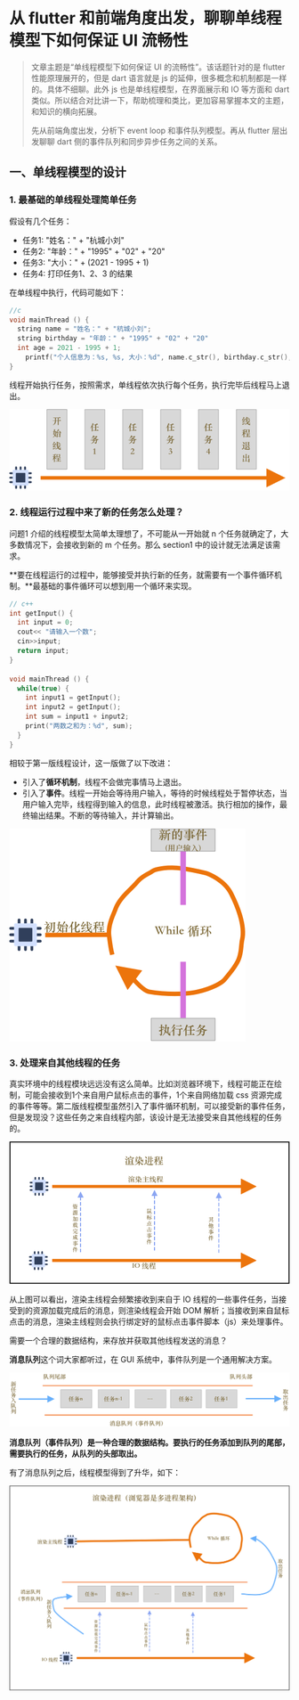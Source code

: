 # 从 flutter 和前端角度出发，聊聊单线程模型下如何保证 UI 流畅性



> 文章主题是“单线程模型下如何保证 UI 的流畅性”。该话题针对的是 flutter 性能原理展开的，但是 dart 语言就是 js 的延伸，很多概念和机制都是一样的。具体不细聊。此外 js 也是单线程模型，在界面展示和 IO 等方面和 dart 类似。所以结合对比讲一下，帮助梳理和类比，更加容易掌握本文的主题，和知识的横向拓展。
>
> 先从前端角度出发，分析下 event loop 和事件队列模型。再从 flutter 层出发聊聊 dart 侧的事件队列和同步异步任务之间的关系。

## 一、单线程模型的设计

### 1. 最基础的单线程处理简单任务

假设有几个任务：

- 任务1: "姓名：" +  "杭城小刘"
- 任务2:  "年龄：" + "1995" + "02" + "20" 
- 任务3:  "大小："  + (2021 - 1995 + 1)
- 任务4:  打印任务1、2、3 的结果

在单线程中执行，代码可能如下：

```c++
//c
void mainThread () {
  string name = "姓名：" + "杭城小刘";
  string birthday = "年龄：" + "1995" + "02" + "20" 
  int age = 2021 - 1995 + 1;
	printf("个人信息为：%s, %s, 大小：%d", name.c_str(), birthday.c_str(), age);
}
```

线程开始执行任务，按照需求，单线程依次执行每个任务，执行完毕后线程马上退出。

![基础单线程模型](./../assets/2021-06-18-SingleThread1.png)



### 2. 线程运行过程中来了新的任务怎么处理？

问题1 介绍的线程模型太简单太理想了，不可能从一开始就 n 个任务就确定了，大多数情况下，会接收到新的 m 个任务。那么 section1 中的设计就无法满足该需求。

**要在线程运行的过程中，能够接受并执行新的任务，就需要有一个事件循环机制。**最基础的事件循环可以想到用一个循环来实现。

```c++
// c++
int getInput() {
  int input = 0;
  cout<< "请输入一个数";
  cin>>input;
  return input;
}

void mainThread () {
  while(true) {
    int input1 = getInput();
    int input2 = getInput();
    int sum = input1 + input2;
    print("两数之和为：%d", sum);
  }
}
```

相较于第一版线程设计，这一版做了以下改进：

- 引入了**循环机制**，线程不会做完事情马上退出。
- 引入了**事件**。线程一开始会等待用户输入，等待的时候线程处于暂停状态，当用户输入完毕，线程得到输入的信息，此时线程被激活。执行相加的操作，最终输出结果。不断的等待输入，并计算输出。

![](./../assets/2021-06-18-SingleThread2.png)





### 3. 处理来自其他线程的任务

真实环境中的线程模块远远没有这么简单。比如浏览器环境下，线程可能正在绘制，可能会接收到1个来自用户鼠标点击的事件，1个来自网络加载 css 资源完成的事件等等。第二版线程模型虽然引入了事件循环机制，可以接受新的事件任务，但是发现没？这些任务之来自线程内部，该设计是无法接受来自其他线程的任务的。

![第三版线程模型](./../assets/2021-06-18-SingleThread3.png)



从上图可以看出，渲染主线程会频繁接收到来自于 IO 线程的一些事件任务，当接受到的资源加载完成后的消息，则渲染线程会开始 DOM 解析；当接收到来自鼠标点击的消息，渲染主线程则会执行绑定好的鼠标点击事件脚本（js）来处理事件。

需要一个合理的数据结构，来存放并获取其他线程发送的消息？

**消息队列**这个词大家都听过，在 GUI 系统中，事件队列是一个通用解决方案。



![事件队列](./../assets/2021-06-18-SingleThread4.png)

**消息队列（事件队列）是一种合理的数据结构。要执行的任务添加到队列的尾部，需要执行的任务，从队列的头部取出。**

有了消息队列之后，线程模型得到了升华，如下：

![单线程模型第四版](./../assets/2021-06-18-SingleThread5.png)











































